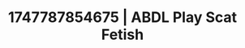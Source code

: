 ---
categories:
- Nerdy seduction
- Respectful sex
- Eco-erotica
- Sensual touch
- Digital dominatrix
image: /assets/images/1747787854675.jpg
layout: post
seo:
  description: Featured content with exclusive Scat Fetish, ABDL Play. HD images available.
  keywords: Scat Fetish, ABDL Play
  og_image: /assets/images/1747787854675.jpg
  schema_type: VisualArtwork
tags:
- ABDL Play
- '#1747787854675'
- Scat Fetish
title: 1747787854675 | ABDL Play Scat Fetish
---